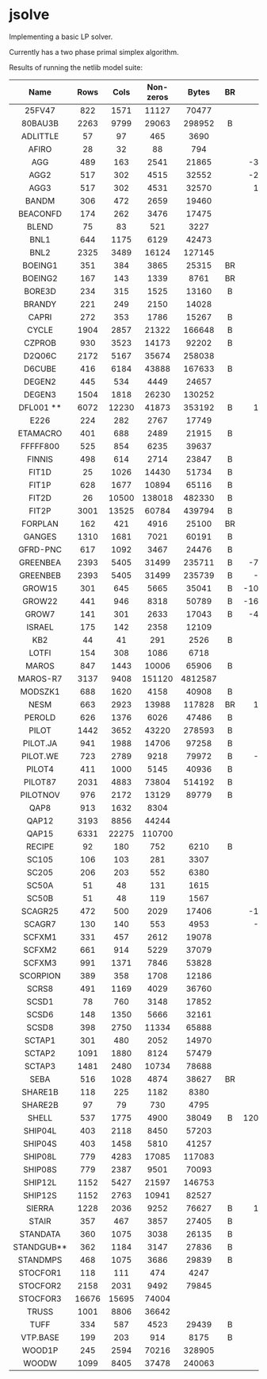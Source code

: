 # jsolve

Implementing a basic LP solver. 

Currently has a two phase primal simplex algorithm.

Results of running the netlib model suite:

|    Name    |  Rows |  Cols | Non-zeros |  Bytes  | BR |       Optimal | jsolve Result | Iterations |
|:----------:|:-----:|:-----:|:---------:|:-------:|:--:|--------------:|--------------:|-----------:|
| 25FV47     | 822   | 1571  | 11127     | 70477   |    |       5501.85 |   error div 0 |       >500 |
| 80BAU3B    | 2263  | 9799  | 29063     | 298952  | B  |     987232.16 |        mps lb |            |
| ADLITTLE   | 57    | 97    | 465       | 3690    |    |     225494.96 |     225494.96 |        159 |
| AFIRO      | 28    | 32    | 88        | 794     |    |       -464.75 |       -464.75 |         17 |
| AGG        | 489   | 163   | 2541      | 21865   |    |  -35991767.29 |  -35991767.29 |        133 |
| AGG2       | 517   | 302   | 4515      | 32552   |    |  -20239252.36 |  -20239252.36 |        160 |
| AGG3       | 517   | 302   | 4531      | 32570   |    |   10312115.94 |   10312115.94 |        173 |
| BANDM      | 306   | 472   | 2659      | 19460   |    |       -158.63 |       -158.63 |       1066 |
| BEACONFD   | 174   | 262   | 3476      | 17475   |    |      33592.49 |     incorrect |        238 |
| BLEND      | 75    | 83    | 521       | 3227    |    |        -30.81 |        -30.81 |        185 |
| BNL1       | 644   | 1175  | 6129      | 42473   |    |       1977.63 |   error div 0 |            |
| BNL2       | 2325  | 3489  | 16124     | 127145  |    |       1811.24 |   error div 0 |            |
| BOEING1    | 351   | 384   | 3865      | 25315   | BR |       -335.21 |    mps ranges |            |
| BOEING2    | 167   | 143   | 1339      | 8761    | BR |       -315.02 |    mps ranges |            |
| BORE3D     | 234   | 315   | 1525      | 13160   | B  |       1373.08 |     unbounded |            |
| BRANDY     | 221   | 249   | 2150      | 14028   |    |       1518.51 |       1518.51 |        590 |
| CAPRI      | 272   | 353   | 1786      | 15267   | B  |       2690.01 |      mps free |            |
| CYCLE      | 1904  | 2857  | 21322     | 166648  | B  |         -5.23 |      mps free |            |
| CZPROB     | 930   | 3523  | 14173     | 92202   | B  |    2185196.70 |    2185196.70 |       6756 |
| D2Q06C     | 2172  | 5167  | 35674     | 258038  |    |     122784.24 |   error div 0 |       >500 |
| D6CUBE     | 416   | 6184  | 43888     | 167633  | B  |        315.49 |       timeout |     >10000 |
| DEGEN2     | 445   | 534   | 4449      | 24657   |    |      -1435.18 |       timeout |     >10000 | 
| DEGEN3     | 1504  | 1818  | 26230     | 130252  |    |       -987.29 |       timeout |     >10000 |
| DFL001 **  | 6072  | 12230 | 41873     | 353192  | B  |   11266400.00 |     mps error |            |
| E226       | 224   | 282   | 2767      | 17749   |    |        -18.75 |     mps error |            |
| ETAMACRO   | 401   | 688   | 2489      | 21915   | B  |       -755.72 |       -755.72 |       1370 |
| FFFFF800   | 525   | 854   | 6235      | 39637   |    |     555679.61 |   error div 0 |       >500 |
| FINNIS     | 498   | 614   | 2714      | 23847   | B  |     172790.97 |     172791.07 |       1892 |
| FIT1D      | 25    | 1026  | 14430     | 51734   | B  |      -9146.38 |      -9146.38 |       1333 |
| FIT1P      | 628   | 1677  | 10894     | 65116   | B  |       9146.38 |       9146.38 |       2467 |
| FIT2D      | 26    | 10500 | 138018    | 482330  | B  |     -68464.29 |       timeout |       >500 |
| FIT2P      | 3001  | 13525 | 60784     | 439794  | B  |      68464.29 |       timeout |       >500 |
| FORPLAN    | 162   | 421   | 4916      | 25100   | BR |       -664.22 |     mps error |            |
| GANGES     | 1310  | 1681  | 7021      | 60191   | B  |    -109586.36 |       timeout |       >500 |
| GFRD-PNC   | 617   | 1092  | 3467      | 24476   | B  |    6902236.00 |     mps error |            |
| GREENBEA   | 2393  | 5405  | 31499     | 235711  | B  |  -72462405.91 |     mps fixed |            |
| GREENBEB   | 2393  | 5405  | 31499     | 235739  | B  |   -4302147.61 |      mps free |            |
| GROW15     | 301   | 645   | 5665      | 35041   | B  | -106870941.29 |     mps error |            |
| GROW22     | 441   | 946   | 8318      | 50789   | B  | -160834336.48 |     mps error |            |
| GROW7      | 141   | 301   | 2633      | 17043   | B  |  -47787811.82 |     mps error |            |
| ISRAEL     | 175   | 142   | 2358      | 12109   |    |    -896644.82 |    -896644.82 |        361 |
| KB2        | 44    | 41    | 291       | 2526    | B  |      -1749.90 |      -1749.90 |        144 |
| LOTFI      | 154   | 308   | 1086      | 6718    |    |        -25.26 |        -25.26 |        308 |
| MAROS      | 847   | 1443  | 10006     | 65906   | B  |     -58063.74 |               |            |
| MAROS-R7   | 3137  | 9408  | 151120    | 4812587 |    |    1497185.17 |               |            |
| MODSZK1    | 688   | 1620  | 4158      | 40908   | B  |        320.62 |      mps free |            |
| NESM       | 663   | 2923  | 13988     | 117828  | BR |   14076073.04 |    mps ranges |            |
| PEROLD     | 626   | 1376  | 6026      | 47486   | B  |      -9380.76 |      mps free |            |
| PILOT      | 1442  | 3652  | 43220     | 278593  | B  |       -557.40 |               |            |
| PILOT.JA   | 941   | 1988  | 14706     | 97258   | B  |      -6113.13 |               |            |
| PILOT.WE   | 723   | 2789  | 9218      | 79972   | B  |   -2720102.74 |               |            |
| PILOT4     | 411   | 1000  | 5145      | 40936   | B  |      -2581.14 |        mps pl |            |
| PILOT87    | 2031  | 4883  | 73804     | 514192  | B  |        301.71 |               |            |
| PILOTNOV   | 976   | 2172  | 13129     | 89779   | B  |      -4497.28 |       timeout |       >500 |
| QAP8       | 913   | 1632  | 8304      |         |    |        203.50 |               |            |
| QAP12      | 3193  | 8856  | 44244     |         |    |        522.89 |               |            |
| QAP15      | 6331  | 22275 | 110700    |         |    |       1040.99 |               |            |
| RECIPE     | 92    | 180   | 752       | 6210    | B  |       -266.62 |       -266.62 |       108  |
| SC105      | 106   | 103   | 281       | 3307    |    |        -52.20 |        -52.20 |       115  |
| SC205      | 206   | 203   | 552       | 6380    |    |        -52.20 |               |            |
| SC50A      | 51    | 48    | 131       | 1615    |    |        -64.58 |        -64.58 |         53 |
| SC50B      | 51    | 48    | 119       | 1567    |    |        -70.00 |        -70.00 |         59 |
| SCAGR25    | 472   | 500   | 2029      | 17406   |    |  -14753433.06 |       timeout |       >500 |
| SCAGR7     | 130   | 140   | 553       | 4953    |    |   -2331389.25 |   -2331389.82 |        235 |
| SCFXM1     | 331   | 457   | 2612      | 19078   |    |      18416.76 |       timeout |       >500 |
| SCFXM2     | 661   | 914   | 5229      | 37079   |    |      36660.26 |       timeout |       >500 |
| SCFXM3     | 991   | 1371  | 7846      | 53828   |    |      54901.25 |       timeout |       >500 |
| SCORPION   | 389   | 358   | 1708      | 12186   |    |       1878.12 |       1878.12 |        625 |
| SCRS8      | 491   | 1169  | 4029      | 36760   |    |        904.30 |       timeout |       >500 |
| SCSD1      | 78    | 760   | 3148      | 17852   |    |          8.67 |         error |            |
| SCSD6      | 148   | 1350  | 5666      | 32161   |    |         50.50 |       timeout |       >500 |
| SCSD8      | 398   | 2750  | 11334     | 65888   |    |        905.00 |       timeout |       >500 |
| SCTAP1     | 301   | 480   | 2052      | 14970   |    |       1412.25 |       1412.25 |        450 |
| SCTAP2     | 1091  | 1880  | 8124      | 57479   |    |       1724.81 |       timeout |       >500 |
| SCTAP3     | 1481  | 2480  | 10734     | 78688   |    |       1424.00 |       timeout |       >500 |
| SEBA       | 516   | 1028  | 4874      | 38627   | BR |      15711.60 |    mps ranges |       >500 |
| SHARE1B    | 118   | 225   | 1182      | 8380    |    |     -76589.32 |     unbounded |            |
| SHARE2B    | 97    | 79    | 730       | 4795    |    |       -415.73 |     unbounded |            |
| SHELL      | 537   | 1775  | 4900      | 38049   | B  | 1208825346.00 |       timeout |       >500 |
| SHIP04L    | 403   | 2118  | 8450      | 57203   |    |    1793324.54 |       timeout |       >500 |
| SHIP04S    | 403   | 1458  | 5810      | 41257   |    |    1798714.70 |       timeout |       >500 |
| SHIP08L    | 779   | 4283  | 17085     | 117083  |    |    1909055.21 |       timeout |       >500 |
| SHIP08S    | 779   | 2387  | 9501      | 70093   |    |    1920098.21 |       timeout |       >500 |
| SHIP12L    | 1152  | 5427  | 21597     | 146753  |    |    1470187.92 |       timeout |       >500 |
| SHIP12S    | 1152  | 2763  | 10941     | 82527   |    |    1489236.13 |       timeout |       >500 | 
| SIERRA     | 1228  | 2036  | 9252      | 76627   | B  |   15394362.18 |     mps error |            |
| STAIR      | 357   | 467   | 3857      | 27405   | B  |       -251.27 |      mps free |            |
| STANDATA   | 360   | 1075  | 3038      | 26135   | B  |       1257.70 |       1257.70 |        106 |
| STANDGUB** | 362   | 1184  | 3147      | 27836   | B  |               |       1257.70 |        106 |
| STANDMPS   | 468   | 1075  | 3686      | 29839   | B  |       1406.02 |       timeout |       >500 |
| STOCFOR1   | 118   | 111   | 474       | 4247    |    |     -41131.98 |     -41131.98 |        136 |
| STOCFOR2   | 2158  | 2031  | 9492      | 79845   |    |     -39024.41 |       timeout |       >500 |
| STOCFOR3   | 16676 | 15695 | 74004     |         |    |     -39976.66 |               |            |
| TRUSS      | 1001  | 8806  | 36642     |         |    |     458815.85 |               |            |
| TUFF       | 334   | 587   | 4523      | 29439   | B  |          0.29 |      mps free |            |
| VTP.BASE   | 199   | 203   | 914       | 8175    | B  |     129831.46 |      mps free |            |
| WOOD1P     | 245   | 2594  | 70216     | 328905  |    |          1.44 |       timeout |       >500 |
| WOODW      | 1099  | 8405  | 37478     | 240063  |    |          1.30 |       timeout |       >500 |